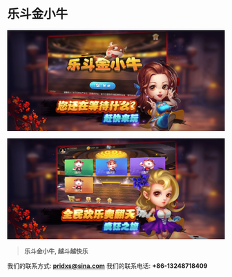 # 乐斗金小牛

![](X012x.jpg)


![](O10Xx.jpg)


>**乐斗金小牛, 越斗越快乐**


我们的联系方式: **pridxs@sina.com**
我们的联系电话: **+86-13248718409**
